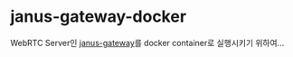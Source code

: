 # janus-gateway-docker
WebRTC Server인 [janus-gateway](https://janus.conf.meetecho.com/index.html)를 docker container로 실행시키기 위하여...
